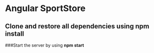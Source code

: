 # Angular SportStore
## Clone and restore all dependencies using **npm install**
###Start the server by using **npm start**
